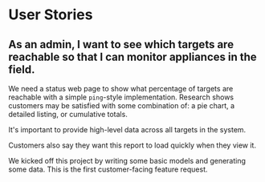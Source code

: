 
# User Stories

## As an admin, I want to see which targets are reachable so that I can monitor appliances in the field.

We need a status web page to show what percentage of targets are reachable with
a simple `ping`-style implementation. Research shows customers may be satisfied
with some combination of: a pie chart, a detailed listing, or cumulative totals.

It's important to provide high-level data across all targets in the system.

Customers also say they want this report to load quickly when they view it.

We kicked off this project by writing some basic models and generating some
data. This is the first customer-facing feature request.

